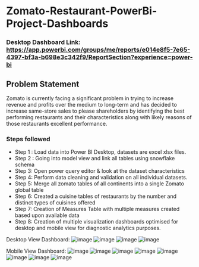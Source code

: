 # Zomato-Restaurant-PowerBi-Project-Dashboards


### Desktop Dashboard Link: https://app.powerbi.com/groups/me/reports/e014e8f5-7e65-4397-bf3a-b698e3c342f9/ReportSection?experience=power-bi

## Problem Statement
Zomato is currently facing a significant problem in trying to increase revenue and profits over the medium to long-term and has decided to increase same-store sales to please shareholders by identifying the best performing restaurants and their characteristics along with likely reasons of those restaurants excellent performance.  

### Steps followed 

- Step 1 : Load data into Power BI Desktop, datasets are excel xlsx files.
- Step 2 : Going into model view and link all tables using snowflake schema
- Step 3: Open power query editor & look at the dataset characteristics 
- Step 4: Perform data cleaning and validation on all individual datasets.
- Step 5: Merge all zomato tables of all continents into a single Zomato global table
- Step 6: Created a cuisine tables of restaurants by the number and distinct types of cuisines offered
- Step 7: Creation of Measures Table with multiple measures created based upon available data
- Step 8: Creation of multiple visualization dashboards optimised for desktop and mobile view for diagnostic analytics purposes.

Desktop View Dashboard:
![image](https://github.com/user-attachments/assets/5a990933-d000-4cec-900c-bf34c669a855)
![image](https://github.com/user-attachments/assets/c57b0664-c56d-4ce0-b4a1-ed860b20234d)
![image](https://github.com/user-attachments/assets/2c9112e7-c438-4978-9760-a8c96e2d0b5e)
![image](https://github.com/user-attachments/assets/97baf0a0-8845-455e-9ca8-1475d637eb07)

Mobile View Dashboard:
![image](https://github.com/user-attachments/assets/068c1891-47a1-4112-8fcb-7029ed0e51fe)
![image](https://github.com/user-attachments/assets/bb7cba7e-e48a-4cda-87fe-9ce93b0c0ac9)
![image](https://github.com/user-attachments/assets/72ae8080-9ad9-4a7e-a5db-dc63e2c67cb1)
![image](https://github.com/user-attachments/assets/5fdcdfb1-c9b3-47aa-813e-15561a0ce1ca)
![image](https://github.com/user-attachments/assets/40f6a342-9073-475f-a316-7255cd80fefc)
![image](https://github.com/user-attachments/assets/11d61173-9af6-4f8f-a3bd-76ec11e640f0)
![image](https://github.com/user-attachments/assets/8741ad35-73af-4ed0-be46-10a9eb4c90a0)
![image](https://github.com/user-attachments/assets/9978307a-f8a6-4dee-9efe-e97048726db4)






